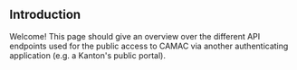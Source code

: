 ## Introduction

Welcome! This page should give an overview over the different API endpoints used for the public access to CAMAC via another authenticating application (e.g. a Kanton's public portal).
